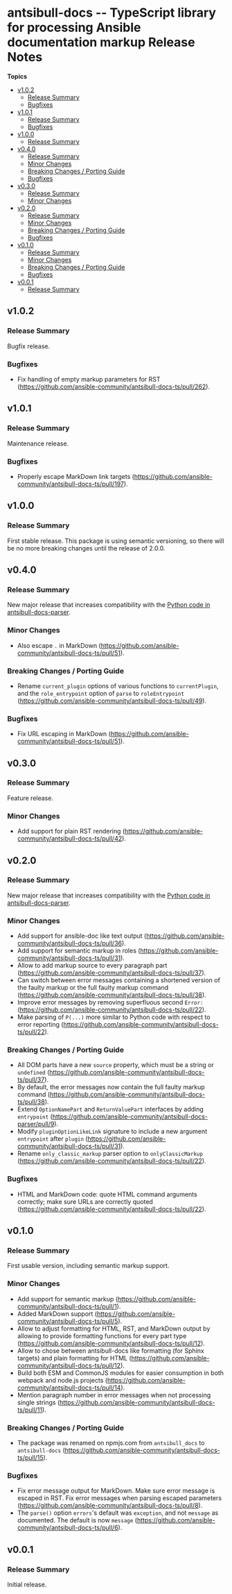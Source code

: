 # antsibull\-docs \-\- TypeScript library for processing Ansible documentation markup Release Notes

**Topics**

- <a href="#v1-0-2">v1\.0\.2</a>
    - <a href="#release-summary">Release Summary</a>
    - <a href="#bugfixes">Bugfixes</a>
- <a href="#v1-0-1">v1\.0\.1</a>
    - <a href="#release-summary-1">Release Summary</a>
    - <a href="#bugfixes-1">Bugfixes</a>
- <a href="#v1-0-0">v1\.0\.0</a>
    - <a href="#release-summary-2">Release Summary</a>
- <a href="#v0-4-0">v0\.4\.0</a>
    - <a href="#release-summary-3">Release Summary</a>
    - <a href="#minor-changes">Minor Changes</a>
    - <a href="#breaking-changes--porting-guide">Breaking Changes / Porting Guide</a>
    - <a href="#bugfixes-2">Bugfixes</a>
- <a href="#v0-3-0">v0\.3\.0</a>
    - <a href="#release-summary-4">Release Summary</a>
    - <a href="#minor-changes-1">Minor Changes</a>
- <a href="#v0-2-0">v0\.2\.0</a>
    - <a href="#release-summary-5">Release Summary</a>
    - <a href="#minor-changes-2">Minor Changes</a>
    - <a href="#breaking-changes--porting-guide-1">Breaking Changes / Porting Guide</a>
    - <a href="#bugfixes-3">Bugfixes</a>
- <a href="#v0-1-0">v0\.1\.0</a>
    - <a href="#release-summary-6">Release Summary</a>
    - <a href="#minor-changes-3">Minor Changes</a>
    - <a href="#breaking-changes--porting-guide-2">Breaking Changes / Porting Guide</a>
    - <a href="#bugfixes-4">Bugfixes</a>
- <a href="#v0-0-1">v0\.0\.1</a>
    - <a href="#release-summary-7">Release Summary</a>

<a id="v1-0-2"></a>
## v1\.0\.2

<a id="release-summary"></a>
### Release Summary

Bugfix release\.

<a id="bugfixes"></a>
### Bugfixes

* Fix handling of empty markup parameters for RST \([https\://github\.com/ansible\-community/antsibull\-docs\-ts/pull/262](https\://github\.com/ansible\-community/antsibull\-docs\-ts/pull/262)\)\.

<a id="v1-0-1"></a>
## v1\.0\.1

<a id="release-summary-1"></a>
### Release Summary

Maintenance release\.

<a id="bugfixes-1"></a>
### Bugfixes

* Properly escape MarkDown link targets \([https\://github\.com/ansible\-community/antsibull\-docs\-ts/pull/197](https\://github\.com/ansible\-community/antsibull\-docs\-ts/pull/197)\)\.

<a id="v1-0-0"></a>
## v1\.0\.0

<a id="release-summary-2"></a>
### Release Summary

First stable release\. This package is using semantic versioning\, so there will be no more breaking changes until the release of 2\.0\.0\.

<a id="v0-4-0"></a>
## v0\.4\.0

<a id="release-summary-3"></a>
### Release Summary

New major release that increases compatibility with the [Python code in antsibull\-docs\-parser](https\://github\.com/ansible\-community/antsibull\-docs\-parser)\.

<a id="minor-changes"></a>
### Minor Changes

* Also escape <code>\.</code> in MarkDown \([https\://github\.com/ansible\-community/antsibull\-docs\-ts/pull/51](https\://github\.com/ansible\-community/antsibull\-docs\-ts/pull/51)\)\.

<a id="breaking-changes--porting-guide"></a>
### Breaking Changes / Porting Guide

* Rename <code>current\_plugin</code> options of various functions to <code>currentPlugin</code>\, and the <code>role\_entrypoint</code> option of <code>parse</code> to <code>roleEntrypoint</code> \([https\://github\.com/ansible\-community/antsibull\-docs\-ts/pull/49](https\://github\.com/ansible\-community/antsibull\-docs\-ts/pull/49)\)\.

<a id="bugfixes-2"></a>
### Bugfixes

* Fix URL escaping in MarkDown \([https\://github\.com/ansible\-community/antsibull\-docs\-ts/pull/51](https\://github\.com/ansible\-community/antsibull\-docs\-ts/pull/51)\)\.

<a id="v0-3-0"></a>
## v0\.3\.0

<a id="release-summary-4"></a>
### Release Summary

Feature release\.

<a id="minor-changes-1"></a>
### Minor Changes

* Add support for plain RST rendering \([https\://github\.com/ansible\-community/antsibull\-docs\-ts/pull/42](https\://github\.com/ansible\-community/antsibull\-docs\-ts/pull/42)\)\.

<a id="v0-2-0"></a>
## v0\.2\.0

<a id="release-summary-5"></a>
### Release Summary

New major release that increases compatibility with the [Python code in antsibull\-docs\-parser](https\://github\.com/ansible\-community/antsibull\-docs\-parser)\.

<a id="minor-changes-2"></a>
### Minor Changes

* Add support for ansible\-doc like text output \([https\://github\.com/ansible\-community/antsibull\-docs\-ts/pull/36](https\://github\.com/ansible\-community/antsibull\-docs\-ts/pull/36)\)\.
* Add support for semantic markup in roles \([https\://github\.com/ansible\-community/antsibull\-docs\-ts/pull/31](https\://github\.com/ansible\-community/antsibull\-docs\-ts/pull/31)\)\.
* Allow to add markup source to every paragraph part \([https\://github\.com/ansible\-community/antsibull\-docs\-ts/pull/37](https\://github\.com/ansible\-community/antsibull\-docs\-ts/pull/37)\)\.
* Can switch between error messages containing a shortened version of the faulty markup or the full faulty markup command \([https\://github\.com/ansible\-community/antsibull\-docs\-ts/pull/38](https\://github\.com/ansible\-community/antsibull\-docs\-ts/pull/38)\)\.
* Improve error messages by removing superfluous second <code>Error\:</code> \([https\://github\.com/ansible\-community/antsibull\-docs\-ts/pull/22](https\://github\.com/ansible\-community/antsibull\-docs\-ts/pull/22)\)\.
* Make parsing of <code>P\(\.\.\.\)</code> more similar to Python code with respect to error reporting \([https\://github\.com/ansible\-community/antsibull\-docs\-ts/pull/22](https\://github\.com/ansible\-community/antsibull\-docs\-ts/pull/22)\)\.

<a id="breaking-changes--porting-guide-1"></a>
### Breaking Changes / Porting Guide

* All DOM parts have a new <code>source</code> property\, which must be a string or <code>undefined</code> \([https\://github\.com/ansible\-community/antsibull\-docs\-ts/pull/37](https\://github\.com/ansible\-community/antsibull\-docs\-ts/pull/37)\)\.
* By default\, the error messages now contain the full faulty markup command \([https\://github\.com/ansible\-community/antsibull\-docs\-ts/pull/38](https\://github\.com/ansible\-community/antsibull\-docs\-ts/pull/38)\)\.
* Extend <code>OptionNamePart</code> and <code>ReturnValuePart</code> interfaces by adding <code>entrypoint</code> \([https\://github\.com/ansible\-community/antsibull\-docs\-parser/pull/9](https\://github\.com/ansible\-community/antsibull\-docs\-parser/pull/9)\)\.
* Modify <code>pluginOptionLikeLink</code> signature to include a new argument <code>entrypoint</code> after <code>plugin</code> \([https\://github\.com/ansible\-community/antsibull\-docs\-ts/pull/31](https\://github\.com/ansible\-community/antsibull\-docs\-ts/pull/31)\)\.
* Rename <code>only\_classic\_markup</code> parser option to <code>onlyClassicMarkup</code> \([https\://github\.com/ansible\-community/antsibull\-docs\-ts/pull/22](https\://github\.com/ansible\-community/antsibull\-docs\-ts/pull/22)\)\.

<a id="bugfixes-3"></a>
### Bugfixes

* HTML and MarkDown code\: quote HTML command arguments correctly\; make sure URLs are correctly quoted \([https\://github\.com/ansible\-community/antsibull\-docs\-ts/pull/22](https\://github\.com/ansible\-community/antsibull\-docs\-ts/pull/22)\)\.

<a id="v0-1-0"></a>
## v0\.1\.0

<a id="release-summary-6"></a>
### Release Summary

First usable version\, including semantic markup support\.

<a id="minor-changes-3"></a>
### Minor Changes

* Add support for semantic markup \([https\://github\.com/ansible\-community/antsibull\-docs\-ts/pull/1](https\://github\.com/ansible\-community/antsibull\-docs\-ts/pull/1)\)\.
* Added MarkDown support \([https\://github\.com/ansible\-community/antsibull\-docs\-ts/pull/5](https\://github\.com/ansible\-community/antsibull\-docs\-ts/pull/5)\)\.
* Allow to adjust formatting for HTML\, RST\, and MarkDown output by allowing to provide formatting functions for every part type \([https\://github\.com/ansible\-community/antsibull\-docs\-ts/pull/12](https\://github\.com/ansible\-community/antsibull\-docs\-ts/pull/12)\)\.
* Allow to chose between antsibull\-docs like formatting \(for Sphinx targets\) and plain formatting for HTML \([https\://github\.com/ansible\-community/antsibull\-docs\-ts/pull/12](https\://github\.com/ansible\-community/antsibull\-docs\-ts/pull/12)\)\.
* Build both ESM and CommonJS modules for easier consumption in both webpack and node\.js projects \([https\://github\.com/ansible\-community/antsibull\-docs\-ts/pull/14](https\://github\.com/ansible\-community/antsibull\-docs\-ts/pull/14)\)\.
* Mention paragraph number in error messages when not processing single strings \([https\://github\.com/ansible\-community/antsibull\-docs\-ts/pull/11](https\://github\.com/ansible\-community/antsibull\-docs\-ts/pull/11)\)\.

<a id="breaking-changes--porting-guide-2"></a>
### Breaking Changes / Porting Guide

* The package was renamed on npmjs\.com from <code>antsibull\_docs</code> to <code>antsibull\-docs</code> \([https\://github\.com/ansible\-community/antsibull\-docs\-ts/pull/15](https\://github\.com/ansible\-community/antsibull\-docs\-ts/pull/15)\)\.

<a id="bugfixes-4"></a>
### Bugfixes

* Fix error message output for MarkDown\. Make sure error message is escaped in RST\. Fix error messages when parsing escaped parameters \([https\://github\.com/ansible\-community/antsibull\-docs\-ts/pull/8](https\://github\.com/ansible\-community/antsibull\-docs\-ts/pull/8)\)\.
* The <code>parse\(\)</code> option <code>errors</code>\'s default was <code>exception</code>\, and not <code>message</code> as documented\. The default is now <code>message</code> \([https\://github\.com/ansible\-community/antsibull\-docs\-ts/pull/6](https\://github\.com/ansible\-community/antsibull\-docs\-ts/pull/6)\)\.

<a id="v0-0-1"></a>
## v0\.0\.1

<a id="release-summary-7"></a>
### Release Summary

Initial release\.
